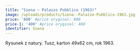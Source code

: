 ```yaml
---
title: "Siena – Palazzo Pubblico (1963)"
image: /uploads/products/Siena--Palazzo-Pubblico-1963.jpg
price: '800' #price oryginal: 800
price-1: '400' #price oryginal: 400
identifier: Siena
---
```


Rysunek z natury. Tusz, karton 49x62 cm, rok 1963.